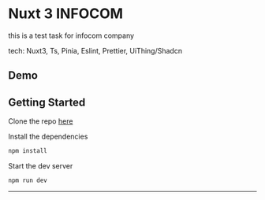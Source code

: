 # Nuxt 3 INFOCOM

this is a test task for infocom company

tech: Nuxt3, Ts, Pinia, Eslint, Prettier, UiThing/Shadcn

## Demo



## Getting Started

Clone the repo [here](https://infocom-test-site.netlify.app/)

Install the dependencies

```bash
npm install
```

Start the dev server

```bash
npm run dev
```

---
